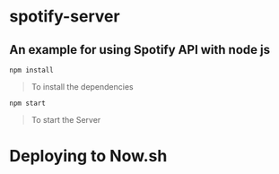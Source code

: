 # spotify-server

## An example for using Spotify API with node js

`npm install`
> To install the dependencies

`npm start`
> To start the Server

# Deploying to Now.sh
